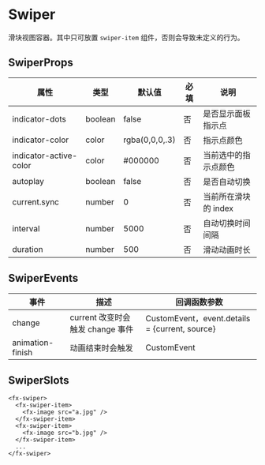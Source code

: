 # Swiper

滑块视图容器。其中只可放置 `swiper-item` 组件，否则会导致未定义的行为。

## SwiperProps

| 属性                   | 类型    | 默认值         | 必填 | 说明                 |
| ---------------------- | ------- | -------------- | ---- | -------------------- |
| indicator-dots         | boolean | false          | 否   | 是否显示面板指示点   |
| indicator-color        | color   | rgba(0,0,0,.3) | 否   | 指示点颜色           |
| indicator-active-color | color   | #000000        | 否   | 当前选中的指示点颜色 |
| autoplay               | boolean | false          | 否   | 是否自动切换         |
| current.sync           | number  | 0              | 否   | 当前所在滑块的 index |
| interval               | number  | 5000           | 否   | 自动切换时间间隔     |
| duration               | number  | 500            | 否   | 滑动动画时长         |

## SwiperEvents

| 事件             | 描述                             | 回调函数参数                                   |
| ---------------- | -------------------------------- | ---------------------------------------------- |
| change           | current 改变时会触发 change 事件 | CustomEvent，event.details = {current, source} |
| animation-finish | 动画结束时会触发                 | CustomEvent                                    |

## SwiperSlots

```
<fx-swiper>
  <fx-swiper-item>
    <fx-image src="a.jpg" />
  </fx-swiper-item>
  <fx-swiper-item>
    <fx-image src="b.jpg" />
  </fx-swiper-item>
  ...
</fx-swiper>
```
